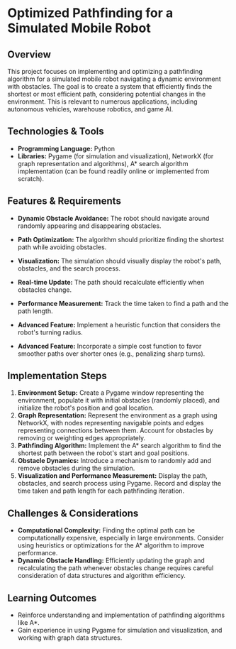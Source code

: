 # Optimized Pathfinding for a Simulated Mobile Robot

## Overview
This project focuses on implementing and optimizing a pathfinding algorithm for a simulated mobile robot navigating a dynamic environment with obstacles. The goal is to create a system that efficiently finds the shortest or most efficient path, considering potential changes in the environment.  This is relevant to numerous applications, including autonomous vehicles, warehouse robotics, and game AI.

## Technologies & Tools
- **Programming Language:** Python
- **Libraries:** Pygame (for simulation and visualization), NetworkX (for graph representation and algorithms), A* search algorithm implementation (can be found readily online or implemented from scratch).

## Features & Requirements
- **Dynamic Obstacle Avoidance:** The robot should navigate around randomly appearing and disappearing obstacles.
- **Path Optimization:** The algorithm should prioritize finding the shortest path while avoiding obstacles.
- **Visualization:** The simulation should visually display the robot's path, obstacles, and the search process.
- **Real-time Update:** The path should recalculate efficiently when obstacles change.
- **Performance Measurement:** Track the time taken to find a path and the path length.

- **Advanced Feature:** Implement a heuristic function that considers the robot's turning radius.
- **Advanced Feature:** Incorporate a simple cost function to favor smoother paths over shorter ones (e.g., penalizing sharp turns).


## Implementation Steps
1. **Environment Setup:** Create a Pygame window representing the environment, populate it with initial obstacles (randomly placed), and initialize the robot's position and goal location.
2. **Graph Representation:**  Represent the environment as a graph using NetworkX, with nodes representing navigable points and edges representing connections between them. Account for obstacles by removing or weighting edges appropriately.
3. **Pathfinding Algorithm:** Implement the A* search algorithm to find the shortest path between the robot's start and goal positions.
4. **Obstacle Dynamics:** Introduce a mechanism to randomly add and remove obstacles during the simulation.
5. **Visualization and Performance Measurement:** Display the path, obstacles, and search process using Pygame.  Record and display the time taken and path length for each pathfinding iteration.


## Challenges & Considerations
- **Computational Complexity:**  Finding the optimal path can be computationally expensive, especially in large environments.  Consider using heuristics or optimizations for the A* algorithm to improve performance.
- **Dynamic Obstacle Handling:** Efficiently updating the graph and recalculating the path whenever obstacles change requires careful consideration of data structures and algorithm efficiency.


## Learning Outcomes
- Reinforce understanding and implementation of pathfinding algorithms like A*.
- Gain experience in using Pygame for simulation and visualization, and working with graph data structures.

